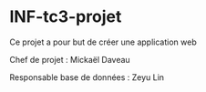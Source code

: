 # INF-tc3-projet

Ce projet a pour but de créer une application web

Chef de projet : Mickaël Daveau

Responsable base de données : Zeyu Lin